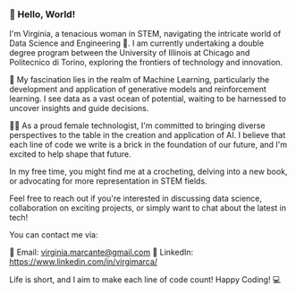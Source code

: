 
### 👋 Hello, World!
I'm Virginia, a tenacious woman in STEM, navigating the intricate world of Data Science and Engineering 🚀. I am currently undertaking a double degree program between the University of Illinois at Chicago and Politecnico di Torino, exploring the frontiers of technology and innovation.

🧠 My fascination lies in the realm of Machine Learning, particularly the development and application of generative models and reinforcement learning. I see data as a vast ocean of potential, waiting to be harnessed to uncover insights and guide decisions.

👩‍💻 As a proud female technologist, I'm committed to bringing diverse perspectives to the table in the creation and application of AI. I believe that each line of code we write is a brick in the foundation of our future, and I'm excited to help shape that future.

In my free time, you might find me at a crocheting, delving into a new book, or advocating for more representation in STEM fields.

Feel free to reach out if you're interested in discussing data science, collaboration on exciting projects, or simply want to chat about the latest in tech!

You can contact me via:

📧 Email: virginia.marcante@gmail.com
💼 LinkedIn: https://www.linkedin.com/in/virgimarca/

Life is short, and I aim to make each line of code count! Happy Coding! 💻
<!--
**virgimarca/virgimarca** is a ✨ _special_ ✨ repository because its `README.md` (this file) appears on your GitHub profile.

Here are some ideas to get you started:

- 🔭 I’m currently working on ...
- 🌱 I’m currently learning ...
- 👯 I’m looking to collaborate on ...
- 🤔 I’m looking for help with ...
- 💬 Ask me about ...
- 📫 How to reach me: ...
- 😄 Pronouns: ...
- ⚡ Fun fact: ...
-->
